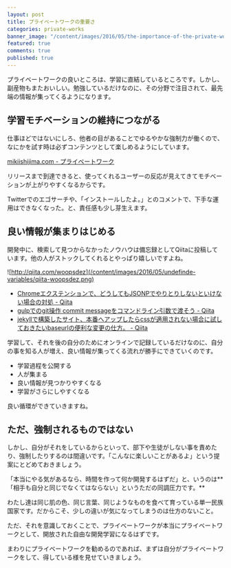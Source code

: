 ```yaml
---
layout: post
title: プライベートワークの重要さ
categories: private-works
banner_image: "/content/images/2016/05/the-importance-of-the-private-work/banner.jpg"
featured: true
comments: true
published: true
---
```


プライベートワークの良いところは、学習に直結しているところです。しかし、副産物もまたおいしい。勉強しているだけなのに、その分野で注目されて、最先端の情報が集ってくるようになります。

## 学習モチベーションの維持につながる

仕事ほどではないにしろ、他者の目があることでゆるやかな強制力が働くので、なにかを試す時は必ずコンテンツとして楽しめるようにしています。

[mikiishijima.com - プライベートワーク ](http://mikiishijima.com/privateworks/)

リリースまで到達できると、使ってくれるユーザーの反応が見えてきてモチベーションが上がりやすくなるからです。

Twitterでのエゴサーチや、「インストールしたよ。」とのコメントで、下手な運用はできなくなった。と、責任感も少し芽生えます。

## 良い情報が集まりはじめる

開発中に、検索して見つからなかったノウハウは備忘録としてQiitaに投稿しています。他の人がストックしてくれるとやっぱり嬉しいですよね。

![http://qiita.com/woopsdez](/content/images/2016/05/undefinde-variables/qiita-woopsdez.png)

* [Chromeエクステンションで、どうしてもJSONPでやりとりしないといけない場合の対処 - Qiita](http://qiita.com/woopsdez/items/bc6108460de13d668e78)
* [gulpでのgit操作 commit messageをコマンドライン引数で渡そう - Qiita](http://qiita.com/woopsdez/items/cb0e59245d4ee13e8ae5)
* [jekyllで構築したサイト、本番へアップしたらcssが適用されない場合に試しておきたいbaseurlの便利な変更の仕方。 - Qiita](http://qiita.com/woopsdez/items/cc2b64800a6de3112920)

学習して、それを後の自分のためにオンラインで記録しているだけなのに、自分の事を知る人が増え、良い情報が集ってくる流れが勝手にできていくのです。

* 学習過程を公開する
* 人が集まる
* 良い情報が見つかりやすくなる
* 学習がさらにしやすくなる

良い循環ができていきますね。

## ただ、強制されるものではない

しかし、自分がそれをしているからといって、部下や生徒がしない事を責めたり、強制したりするのは間違いです。「こんなに楽しいことがあるよ」という提案にとどめておきましょう。

「本当にやる気があるなら、時間を作って何か開発するはずだ」と、いうのは**「相手も自分と同じでなくてはならない」というただの同調圧力です。**

わたし達は同じ肌の色、同じ言葉、同じようなものを食べて育っている単一民族国家です。だからこそ、少しの違いが気になってしまうのは仕方のないこと。

ただ、それを意識しておくことで、プライベートワークが本当にプライベートワークとして、開放された自由な開発学習になるはずです。

まわりにプライベートワークを勧めるのであれば、まずは自分がプライベートワークをして、得している様を見せていきましょう。